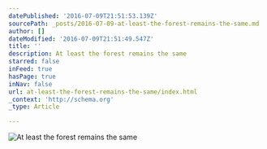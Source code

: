 ```yaml
---
datePublished: '2016-07-09T21:51:53.139Z'
sourcePath: _posts/2016-07-09-at-least-the-forest-remains-the-same.md
author: []
dateModified: '2016-07-09T21:51:49.547Z'
title: ''
description: At least the forest remains the same
starred: false
inFeed: true
hasPage: true
inNav: false
url: at-least-the-forest-remains-the-same/index.html
_context: 'http://schema.org'
_type: Article

---
```

![At least the forest remains the same](https://the-grid-user-content.s3-us-west-2.amazonaws.com/b30b39c0-7abb-4484-96e5-c7c6430cce71.jpg)